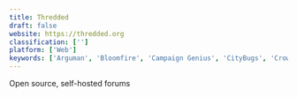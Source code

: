```yaml
---
title: Thredded
draft: false 
website: https://thredded.org
classification: ['']
platform: ['Web']
keywords: ['Arguman', 'Bloomfire', 'Campaign Genius', 'CityBugs', 'Crowdicity', 'Discourse', 'Drip Scripts', 'Flarum', 'Flarum Pro', 'Flatboard', 'GraphComment', 'GraphJS', 'Kialo', 'Loomio', 'MyBB', 'On Deck Daily', 'Simple Machines Forum', 'Trello', 'XenForo', 'eYeka', 'miniBB']
---
```

Open source, self-hosted forums
